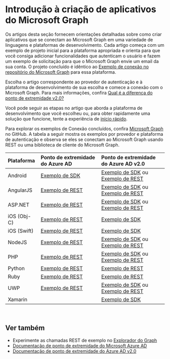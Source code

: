 # <a name="getting-started-building-microsoft-graph-apps"></a>Introdução à criação de aplicativos do Microsoft Graph

Os artigos desta seção fornecem orientações detalhadas sobre como criar aplicativos que se conectam ao Microsoft Graph em uma variedade de linguagens e plataformas de desenvolvimento. Cada artigo começa com um exemplo de projeto inicial para a plataforma apropriada e orienta para que você consiga adicionar funcionalidades que autenticam o usuário e fazem um exemplo de solicitação para que o Microsoft Graph envie um email da sua conta. O projeto concluído é idêntico ao [Exemplo de conexão no repositório do Microsoft Graph](https://github.com/microsoftgraph?utf8=%E2%9C%93&query=connect) para essa plataforma.

Escolha o artigo correspondente ao provedor de autenticação e à plataforma de desenvolvimento de sua escolha e comece a conexão com o Microsoft Graph. Para mais informações, confira [Qual é a diferença do ponto de extremidade v2.0?](https://docs.microsoft.com/en-us/azure/active-directory/develop/active-directory-v2-compare)

Você pode seguir as etapas no artigo que aborda a plataforma de desenvolvimento que você escolheu ou, para obter rapidamente uma solução que funcione, tente a experiência de [início rápido](https://developer.microsoft.com/graph/quick-start).

Para explorar os exemplos de Conexão concluídos, confira [Microsoft Graph](https://github.com/microsoftgraph) no GitHub. A tabela a seguir mostra os exemplos por provedor e plataforma de autenticação e observa se eles se conectam ao Microsoft Graph usando REST ou uma biblioteca de cliente do Microsoft Graph.


|Plataforma |Ponto de extremidade do Azure AD |Ponto de extremidade do Azure AD v2.0 |
|:--- |:--- |:---|
|Android |<a href="https://github.com/microsoftgraph/android-java-connect-sample/tree/last_v1_auth">Exemplo de SDK</a> |<a href="https://github.com/microsoftgraph/android-java-connect-sample">Exemplo de SDK</a> ou <a href="https://github.com/microsoftgraph/android-java-connect-rest-sample">Exemplo de REST</a> |
|AngularJS |<a href="https://github.com/microsoftgraph/angular-connect-rest-sample/tree/last_v1_auth">Exemplo de REST</a> |<a href="https://github.com/microsoftgraph/angular-connect-sample">Exemplo de SDK</a> ou <a href="https://github.com/microsoftgraph/angular-connect-rest-sample">Exemplo de REST</a> |
|ASP.NET |<a href="https://github.com/microsoftgraph/aspnet-connect-rest-sample/tree/last_v1_auth">Exemplo de REST</a> |<a href="https://github.com/microsoftgraph/aspnet-connect-sample">Exemplo de SDK</a> ou <a href="https://github.com/microsoftgraph/aspnet-connect-rest-sample">Exemplo de REST</a> |
|iOS (Obj-C) |<a href="https://github.com/microsoftgraph/ios-objectivec-connect-rest-sample">Exemplo de REST</a> |<a href="https://github.com/microsoftgraph/ios-objectivec-connect-sample">Exemplo de SDK</a> |
|iOS (Swift) |<a href="https://github.com/microsoftgraph/ios-swift-connect-rest-sample">Exemplo de REST</a> |<a href="https://github.com/microsoftgraph/ios-swift-connect-sample">Exemplo de SDK</a> |
|NodeJS |<a href="https://github.com/microsoftgraph/nodejs-connect-rest-sample/tree/last_v1_auth">Exemplo de REST</a> |<a href="https://github.com/microsoftgraph/nodejs-connect-sample">Exemplo de SDK</a> ou <a href="https://github.com/microsoftgraph/nodejs-connect-rest-sample">Exemplo de REST</a> |
|PHP |<a href="https://github.com/microsoftgraph/php-connect-rest-sample/tree/last_v1_auth">Exemplo de REST</a> |<a href="https://github.com/microsoftgraph/php-connect-sample">Exemplo de SDK</a> ou <a href="https://github.com/microsoftgraph/php-connect-rest-sample">Exemplo de REST</a> |
|Python |<a href="https://github.com/microsoftgraph/python-sample-auth/blob/master/sample_adal.py">Exemplo de REST</a> |<a href="https://aka.ms/graph-python-samples">Exemplo de REST</a>
|Ruby |<a href="https://github.com/microsoftgraph/ruby-connect-rest-sample/tree/last_v1_auth">Exemplo de REST</a> |<a href="https://github.com/microsoftgraph/ruby-connect-rest-sample">Exemplo de REST</a> |
|UWP |<a href="https://github.com/microsoftgraph/uwp-csharp-connect-rest-sample/tree/last_v1_auth">Exemplo de REST</a> |<a href="https://github.com/microsoftgraph/uwp-csharp-connect-sample">Exemplo de SDK</a> ou <a href="https://github.com/microsoftgraph/uwp-csharp-connect-rest-sample">Exemplo de REST</a> |
|Xamarin | |<a href="https://github.com/microsoftgraph/xamarin-csharp-connect-sample">Exemplo de SDK</a> |

<br/>

## <a name="see-also"></a>Ver também

- Experimente as chamadas REST de exemplo no [Explorador do Graph](https://developer.microsoft.com/en-us/graph/graph-explorer)
- [Documentação de ponto de extremidade do Microsoft Azure AD](https://docs.microsoft.com/en-us/azure/active-directory/develop/active-directory-developers-guide)
- [Documentação de ponto de extremidade do Azure AD v2.0](https://docs.microsoft.com/en-us/azure/active-directory/develop/active-directory-appmodel-v2-overview)

